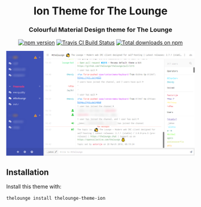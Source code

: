 <h1 align="center">
	Ion Theme for The Lounge
</h1>

<h3 align="center">
	Colourful Material Design theme for The Lounge
</h3>

<p align="center">
	<a href="https://www.npmjs.com/package/thelounge-theme-ion"><img
		alt="npm version"
		src="https://img.shields.io/npm/v/thelounge-theme-ion.svg?style=flat-square"></a>
	<a href="https://travis-ci.org/jake-walker/thelounge-theme-ion"><img
		alt="Travis CI Build Status"
		src="https://img.shields.io/travis/jake-walker/thelounge-theme-ion/master.svg?&style=flat-square"></a>
	<a href="https://npm-stat.com/charts.html?package=thelounge-theme-ion&from=2016-02-12"><img
		alt="Total downloads on npm"
		src="https://img.shields.io/npm/dt/thelounge-theme-ion.svg?colorB=007dc7&style=flat-square"></a>
</p>

<p align="center">
	<img src="screenshot.png" alt="Screenshot of the Ion theme for The Lounge" width="550">
</p>

## Installation

Install this theme with:

```sh
thelounge install thelounge-theme-ion
```

